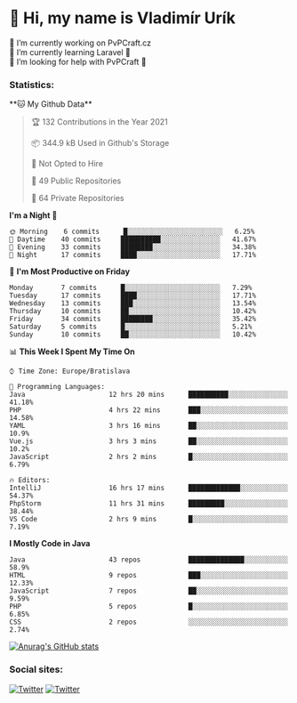 <h1> 👋 Hi, my name is Vladimír Urík</h1>
<p>
 🔭 I’m currently working on PvPCraft.cz<br>
 🌱 I’m currently learning Laravel 💙<br>
 🤔 I’m looking for help with PvPCraft 💝<br>
</p>
<h3>Statistics:</h3>
<!--START_SECTION:waka-->
**🐱 My Github Data** 

> 🏆 132 Contributions in the Year 2021
 > 
> 📦 344.9 kB Used in Github's Storage 
 > 
> 🚫 Not Opted to Hire
 > 
> 📜 49 Public Repositories 
 > 
> 🔑 64 Private Repositories  
 > 
**I'm a Night 🦉** 

```text
🌞 Morning    6 commits      █░░░░░░░░░░░░░░░░░░░░░░░░   6.25% 
🌆 Daytime    40 commits     ██████████░░░░░░░░░░░░░░░   41.67% 
🌃 Evening    33 commits     ████████░░░░░░░░░░░░░░░░░   34.38% 
🌙 Night      17 commits     ████░░░░░░░░░░░░░░░░░░░░░   17.71%

```
📅 **I'm Most Productive on Friday** 

```text
Monday       7 commits      █░░░░░░░░░░░░░░░░░░░░░░░░   7.29% 
Tuesday      17 commits     ████░░░░░░░░░░░░░░░░░░░░░   17.71% 
Wednesday    13 commits     ███░░░░░░░░░░░░░░░░░░░░░░   13.54% 
Thursday     10 commits     ██░░░░░░░░░░░░░░░░░░░░░░░   10.42% 
Friday       34 commits     ████████░░░░░░░░░░░░░░░░░   35.42% 
Saturday     5 commits      █░░░░░░░░░░░░░░░░░░░░░░░░   5.21% 
Sunday       10 commits     ██░░░░░░░░░░░░░░░░░░░░░░░   10.42%

```


📊 **This Week I Spent My Time On** 

```text
⌚︎ Time Zone: Europe/Bratislava

💬 Programming Languages: 
Java                     12 hrs 20 mins      ██████████░░░░░░░░░░░░░░░   41.18% 
PHP                      4 hrs 22 mins       ███░░░░░░░░░░░░░░░░░░░░░░   14.58% 
YAML                     3 hrs 16 mins       ██░░░░░░░░░░░░░░░░░░░░░░░   10.9% 
Vue.js                   3 hrs 3 mins        ██░░░░░░░░░░░░░░░░░░░░░░░   10.2% 
JavaScript               2 hrs 2 mins        █░░░░░░░░░░░░░░░░░░░░░░░░   6.79%

🔥 Editors: 
IntelliJ                 16 hrs 17 mins      █████████████░░░░░░░░░░░░   54.37% 
PhpStorm                 11 hrs 31 mins      █████████░░░░░░░░░░░░░░░░   38.44% 
VS Code                  2 hrs 9 mins        █░░░░░░░░░░░░░░░░░░░░░░░░   7.19%

```

**I Mostly Code in Java** 

```text
Java                     43 repos            ██████████████░░░░░░░░░░░   58.9% 
HTML                     9 repos             ███░░░░░░░░░░░░░░░░░░░░░░   12.33% 
JavaScript               7 repos             ██░░░░░░░░░░░░░░░░░░░░░░░   9.59% 
PHP                      5 repos             █░░░░░░░░░░░░░░░░░░░░░░░░   6.85% 
CSS                      2 repos             ░░░░░░░░░░░░░░░░░░░░░░░░░   2.74%

```



<!--END_SECTION:waka-->

[![Anurag's GitHub stats](https://github-readme-stats.vercel.app/api?username=vladimir-urik)](https://github.com/anuraghazra/github-readme-stats)

<h3>Social sites:</h3>
<p><a href="https://twitter.com/GGGEDR" target="_blank"><img alt="Twitter" src="https://img.shields.io/badge/twitter-%231DA1F2.svg?&style=for-the-badge&logo=twitter&logoColor=white" /></a> <a href="https://www.reddit.com/user/GGGEDR" target="_blank"><img alt="Twitter" src="https://img.shields.io/badge/reddit-%23FE6262.svg?&style=for-the-badge&logo=reddit&logoColor=white" /></a>
</p>
